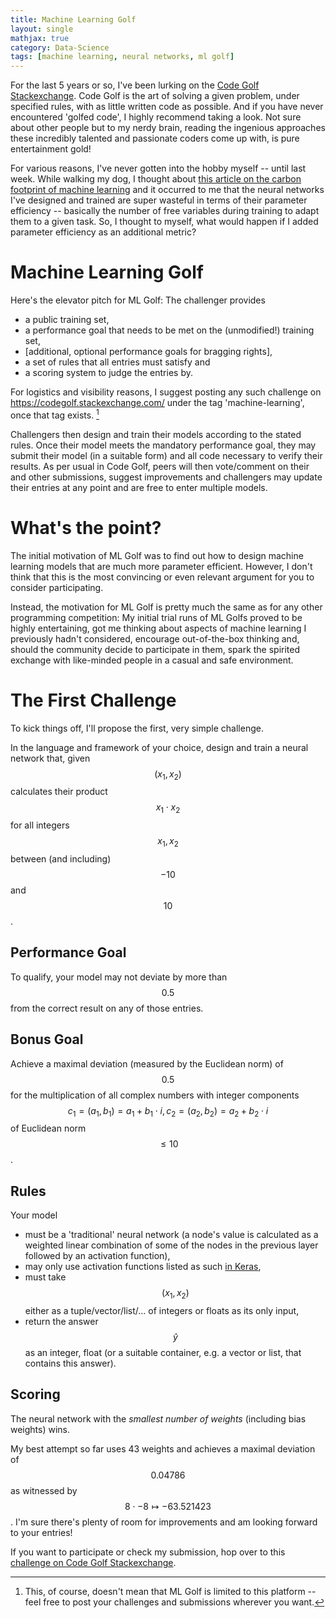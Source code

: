 ```yaml
---
title: Machine Learning Golf 
layout: single
mathjax: true
category: Data-Science 
tags: [machine learning, neural networks, ml golf]
---
```


For the last 5 years or so, I've been lurking on the [Code Golf Stackexchange](https://codegolf.stackexchange.com/). Code Golf is the art of solving a given problem, under specified rules, with as little written code as possible. And if you have never encountered 'golfed code', I highly recommend taking a look. Not sure about other people but to my nerdy brain, reading the ingenious approaches these incredibly talented and passionate coders come up with, is pure entertainment gold!

For various reasons, I've never gotten into the hobby myself -- until last week. While walking my dog, I thought about [this article on the carbon footprint of machine learning](https://www.newscientist.com/article/2205779-creating-an-ai-can-be-five-times-worse-for-the-planet-than-a-car/) and it occurred to me that the neural networks I've designed and trained are super wasteful in terms of their parameter efficiency -- basically the number of free variables during training to adapt them to a given task. So, I thought to myself, what would happen if I added parameter efficiency as an additional metric? 

# Machine Learning Golf

Here's the elevator pitch for ML Golf: The challenger provides

- a public training set,
- a performance goal that needs to be met on the (unmodified!) training set,
- [additional, optional performance goals for bragging rights],
- a set of rules that all entries must satisfy and
- a scoring system to judge the entries by.

For logistics and visibility reasons, I suggest posting any such challenge on https://codegolf.stackexchange.com/ under the tag 'machine-learning', once that tag exists. [^1] 

Challengers then design and train their models according to the stated rules. Once their model meets the mandatory performance goal, they may submit their model (in a suitable form) and all code necessary to verify their results. As per usual in Code Golf, peers will then vote/comment on their and other submissions, suggest improvements and challengers may update their entries at any point and are free to enter multiple models.

# What's the point?

The initial motivation of ML Golf was to find out how to design machine learning models that are much more parameter efficient. However, I don't think that this is the most convincing or even relevant argument for you to consider participating. 

Instead, the motivation for ML Golf is pretty much the same as for any other programming competition: My initial trial runs of ML Golfs proved to be highly entertaining, got me thinking about aspects of machine learning I previously hadn't considered, encourage out-of-the-box thinking and, should the community decide to participate in them, spark the spirited exchange with like-minded people in a casual and safe environment.

# The First Challenge

To kick things off, I'll propose the first, very simple challenge.

In the language and framework of your choice, design and train a neural network that, given $$(x_1, x_2)$$ calculates their product $$x_1 \cdot x_2$$ for all integers $$x_1, x_2$$ between (and including) $$-10$$ and $$10$$. 

## Performance Goal

To qualify, your model may not deviate by more than $$0.5$$ from the correct result on any of those entries.

## Bonus Goal

Achieve a maximal deviation (measured by the Euclidean norm) of $$0.5$$ for the multiplication of all complex numbers with integer components $$c_1 = (a_1, b_1) = a_1 + b_1 \cdot i, c_2 = (a_2, b_2) = a_2 + b_2 \cdot i$$ of Euclidean norm $$\le 10$$. 

## Rules

Your model

- must be a 'traditional' neural network (a node's value is calculated as a weighted linear combination of some of the nodes in the previous layer followed by an activation function),
- may only use activation functions listed as such [in Keras](https://keras.io/activations/),
- must take $$(x_1, x_2)$$ either as a tuple/vector/list/... of integers or floats as its only input,
- return the answer $$\hat{y}$$ as an integer, float (or a suitable container, e.g. a vector or list, that contains this answer).

## Scoring

The neural network with the *smallest number of weights* (including bias weights) wins.


My best attempt so far uses 43 weights and achieves a maximal deviation of $$0.04786$$ as witnessed by $$8 \cdot -8 \mapsto -63.521423$$. I'm sure there's plenty of room for improvements and am looking forward to your entries!

If you want to participate or check my submission, hop over to this [challenge on Code Golf Stackexchange](https://codegolf.stackexchange.com/questions/187562/machine-learning-golf-multiplication).

[^1]: This, of course, doesn't mean that ML Golf is limited to this platform -- feel free to post your challenges and submissions wherever you want. 
